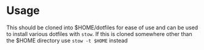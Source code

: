 Usage
=====

This should be cloned into $HOME/dotfiles for ease of use and can be used to
install various dotfiles with `stow`. If this is cloned somewhere other than the
$HOME directory use `stow -t $HOME` instead
